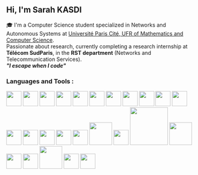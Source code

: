 ## Hi, I'm Sarah KASDI

🎓 I'm a Computer Science student specialized in Networks and Autonomous Systems at [Université Paris Cité, UFR of Mathematics and Computer Science](https://math-info.u-paris.fr/).<br>
  Passionate about research, currently completing a research internship at **Télécom SudParis**, in the **RST department** (Networks and Telecommunication Services). <br>
 ***"I escape when I code"*** <br>


### Languages and Tools :

<p align="left">
  <!-- OS & Containers -->
  <img src="https://cdn.jsdelivr.net/gh/devicons/devicon/icons/linux/linux-original.svg" width="40"/>
  <img src="https://cdn.jsdelivr.net/gh/devicons/devicon/icons/docker/docker-original.svg" width="40"/>
  <img src="https://cdn.jsdelivr.net/gh/devicons/devicon/icons/kubernetes/kubernetes-plain.svg" width="40"/>

  <!-- Cloud -->
  <img src="https://cdn.jsdelivr.net/gh/devicons/devicon/icons/azure/azure-original.svg" width="40"/>
  <img src="https://cdn.jsdelivr.net/gh/devicons/devicon/icons/googlecloud/googlecloud-original.svg" width="40"/>
 
  <!-- Languages -->
  <img src="https://cdn.jsdelivr.net/gh/devicons/devicon/icons/python/python-original.svg" width="40"/>
  <img src="https://cdn.jsdelivr.net/gh/devicons/devicon/icons/c/c-original.svg" width="40"/>
  <img src="https://cdn.jsdelivr.net/gh/devicons/devicon/icons/bash/bash-original.svg" width="40"/>
   <img src="https://cdn.jsdelivr.net/gh/devicons/devicon/icons/java/java-original.svg" width="40"/>
     <img src="https://cdn.jsdelivr.net/gh/devicons/devicon/icons/cplusplus/cplusplus-original.svg" width="40"/>

  <!-- Version Control -->
  <img src="https://cdn.jsdelivr.net/gh/devicons/devicon/icons/git/git-original.svg" width="40"/>

  <!-- Databases -->
  <img src="https://cdn.jsdelivr.net/gh/devicons/devicon/icons/mysql/mysql-original.svg" width="40"/>
  <img src="https://cdn.jsdelivr.net/gh/devicons/devicon/icons/postgresql/postgresql-original.svg" width="40"/><!-- Anaconda -->
<img src="https://cdn.jsdelivr.net/gh/devicons/devicon/icons/anaconda/anaconda-original.svg" width="40"/>

<!-- VirtualBox -->
<img src="https://upload.wikimedia.org/wikipedia/commons/d/d5/Virtualbox_logo.png" width="40"/>

<!-- VMware -->
<img src="https://upload.wikimedia.org/wikipedia/commons/5/5e/VMware_workstation_icon_2019.svg" width="40"/>

<!-- Apache Spark -->
<img src="https://upload.wikimedia.org/wikipedia/commons/f/f3/Apache_Spark_logo.svg" width="60"/>

<!-- Apache Kafka -->
<img src="https://upload.wikimedia.org/wikipedia/commons/0/0a/Apache_kafka.svg" width="40"/>

<!-- Confluent Kafka -->
<img src="https://cdn.worldvectorlogo.com/logos/confluent-1.svg" width="100"/>

<!-- Apache Spark (rendu plus fiable) -->
<img src="https://upload.wikimedia.org/wikipedia/commons/thumb/f/f3/Apache_Spark_logo.svg/2560px-Apache_Spark_logo.svg.png" width="60"/>

<!-- Apache Kafka (PNG fiable) -->
<img src="https://www.vectorlogo.zone/logos/apache_kafka/apache_kafka-icon.svg" width="40"/>

<!-- Confluent (version stable PNG) -->
<img src="https://www.vectorlogo.zone/logos/confluentio/confluentio-icon.svg" width="40"/>

<!-- VMware (version PNG) -->
<img src="https://upload.wikimedia.org/wikipedia/commons/thumb/9/9e/VMware_logo.svg/2560px-VMware_logo.svg.png" width="60"/>

  <!-- Frameworks & ML -->
  <img src="https://cdn.jsdelivr.net/gh/devicons/devicon/icons/django/django-plain.svg" width="40"/>
  <img src="https://cdn.jsdelivr.net/gh/devicons/devicon/icons/pytorch/pytorch-original.svg" width="40"/>
</p>



